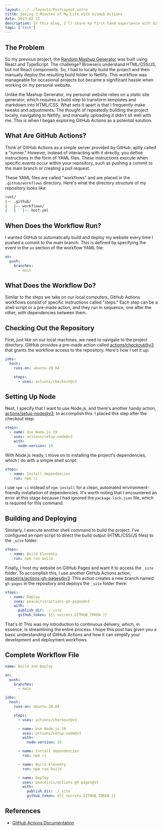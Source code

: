 ```yaml
---
layout: ../../layouts/PostLayout.astro
title: Saving 2 Minutes of My Life with GitHub Actions
date: 2023-02-12
description: In this blog, I'll share my first-hand experience with GitHub Actions, illustrating how it streamlined my development workflow. I'll walk you through its core concepts, integration into project structures, and how it solved a critical problem for me personally.
tags: ['tech']
---
```


## The Problem

So my previous project, the [Random Mashup Generator](https://randommashupgenerator.netlify.app/) was built using React and TypeScript. The challenge? Browsers understand HTML/CSS/JS, but not React components. So, I had to locally build the project and then manually deploy the resulting build folder to Netlify. This workflow was manageable for occasional projects but became a significant hassle when working on my personal website.

Unlike the Mashup Generator, my personal website relies on a static site generator, which requires a build step to transform templates and markdown into HTML/CSS. What sets it apart is that I frequently make tweaks and adjustments. The thought of repeatedly building the project locally, navigating to Netlify, and manually uploading it didn't sit well with me. This is when I began exploring GitHub Actions as a potential solution.

## What Are GitHub Actions?

Think of GitHub Actions as a simple server provided by GitHub, aptly called a "runner." However, instead of interacting with it directly, you define instructions in the form of YAML files. These instructions execute when specific events occur within your repository, such as pushing a commit to the main branch or creating a pull request.

These YAML files are called "workflows" and are placed in the `.github/workflows` directory. Here's what the directory structure of my repository looks like:

```bash
root/
|-- .github/
|   |-- workflows/
|   |   |-- host.yml
```

## When Does the Workflow Run?

I wanted GitHub to automatically build and deploy my website every time I pushed a commit to the main branch. This is defined by specifying the event in the `on` section of the workflow YAML file:

```yaml
on:
  push:
    branches:
      - main
```

## What Does the Workflow Do?

Similar to the steps we take on our local computers, GitHub Actions workflows consist of specific instructions called "steps." Each step can be a shell script or a pre-made action, and they run in sequence, one after the other, with dependencies between them.

## Checking Out the Repository

First, just like on our local machines, we need to navigate to the project directory. GitHub provides a pre-made action called [actions/checkout@v3](https://github.com/actions/checkout) that grants the workflow access to the repository. Here's how I set it up:

```yaml
jobs:
  host:
    runs-on: ubuntu-20.04

    steps:
      - uses: actions/checkout@v3
```

## Setting Up Node

Next, I specify that I want to use Node.js, and there's another handy action, [actions/setup-node@v3](https://github.com/actions/setup-node), to accomplish this. I placed this step after the checkout step:

```yaml
steps:
  - name: Use Node.js 19
    uses: actions/setup-node@v3
    with:
      node-version: 19
```

With Node.js ready, I move on to installing the project's dependencies, which I do with a simple shell script:

```yaml
steps:
  - name: Install dependencies
    run: npm ci
```

I use `npm ci` instead of `npm install` for a clean, automated environment-friendly installation of dependencies. It's worth noting that I encountered an error at this stage because I had ignored the `package-lock.json` file, which is required for this command.

## Building and Deploying
Similarly, I execute another shell command to build the project. I've configured an npm script to direct the build output (HTML/CSS/JS files) to the `_site` folder:

```yaml
steps:
  - name: Build Eleventy
    run: npm run build
```

Finally, I host my website on GitHub Pages and want it to access the `_site` folder. To accomplish this, I use another GitHub Actions action, [peaceiris/actions-gh-pages@v3](https://github.com/peaceiris/actions-gh-pages/). This action creates a new branch named `gh-pages` in the repository and deploys the `_site` folder there:

```yaml
steps:
  - name: Deploy
    uses: peaceiris/actions-gh-pages@v3
    with:
      publish_dir: ./_site
      github_token: ${{ secrets.GITHUB_TOKEN }}
```

That's it! This was my introduction to continuous delivery, which, in essence, is streamlining the entire process. I hope this post has given you a basic understanding of GitHub Actions and how it can simplify your development and deployment workflows.

## Complete Workflow File

```yaml
name: Build and Deploy

on:
  push:
    branches:
      - main

jobs:
  host:
    runs-on: ubuntu-20.04

    steps:
      - uses: actions/checkout@v3

      - name: Use Node.js 19
        uses: actions/setup-node@v3
        with:
          node-version: 19

      - name: Install dependencies
        run: npm ci

      - name: Build Eleventy
        run: npm run build

      - name: Deploy
        uses: peaceiris/actions-gh-pages@v3
        with:
          publish_dir: ./_site
          github_token: ${{ secrets.GITHUB_TOKEN }}
```

## References

- [GitHub Actions Documentation](https://docs.github.com/en/actions/learn-github-actions/understanding-github-actions)
